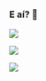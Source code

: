 ### E aí? 👋

<!--
**barbisliboni/barbisliboni** is a ✨ _special_ ✨ repository because its `README.md` (this file) appears on your GitHub profile.-->

<a href="https://github.com/anuraghazra/github-readme-stats">
      <!-- Change the `github-readme-stats.anuraghazra1.vercel.app` to `github-readme-stats.vercel.app`  -->
      <img align="center" src="https://github-readme-stats.anuraghazra1.vercel.app/api/top-langs/?username=barbisliboni&layout=compact&theme=midnight-purple" />
</a>
<br>

 <a href = "https://www.linkedin.com/in/b%C3%A1rbara-liboni-guerra-9663451b6"><img src="https://img.icons8.com/fluent/48/000000/linkedin.png"></a>
 
<a href = "https://www.facebook.com/barbara.liboni.5"><img src="https://img.icons8.com/color/48/000000/facebook.png"/></a>
 
 




